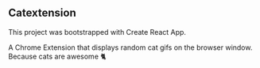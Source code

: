 ## Catextension

This project was bootstrapped with Create React App.

A Chrome Extension that displays random cat gifs on the browser window. Because cats are awesome :cat2: